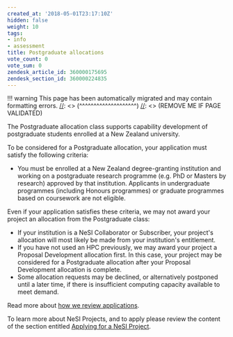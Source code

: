 ```yaml
---
created_at: '2018-05-01T23:17:10Z'
hidden: false
weight: 10
tags:
- info
- assessment
title: Postgraduate allocations
vote_count: 0
vote_sum: 0
zendesk_article_id: 360000175695
zendesk_section_id: 360000224835
---
```




[//]: <> (REMOVE ME IF PAGE VALIDATED)
[//]: <> (vvvvvvvvvvvvvvvvvvvv)
!!! warning
    This page has been automatically migrated and may contain formatting errors.
[//]: <> (^^^^^^^^^^^^^^^^^^^^)
[//]: <> (REMOVE ME IF PAGE VALIDATED)

The Postgraduate allocation class supports capability development of
postgraduate students enrolled at a New Zealand university.

To be considered for a Postgraduate allocation, your application must
satisfy the following criteria:

-   You must be enrolled at a New Zealand degree-granting institution
    and working on a postgraduate research programme (e.g. PhD or
    Masters by research) approved by that institution. Applicants in
    undergraduate programmes (including Honours programmes) or graduate
    programmes based on coursework are not eligible.

Even if your application satisfies these criteria, we may not award your
project an allocation from the Postgraduate class:

-   If your institution is a NeSI Collaborator or Subscriber, your
    project's allocation will most likely be made from your
    institution's entitlement.
-   If you have not used an HPC previously, we may award your project a
    Proposal Development allocation first. In this case, your project
    may be considered for a Postgraduate allocation after your Proposal
    Development allocation is complete.
-   Some allocation requests may be declined, or alternatively postponed
    until a later time, if there is insufficient computing capacity
    available to meet demand.

Read more about [how we review
applications](../../General/NeSI_Policies/How_we_review_applications.md).

To learn more about NeSI Projects, and to apply please review the
content of the section entitled [Applying for a NeSI
Project](https://support.nesi.org.nz/hc/articles/360000174976).

 